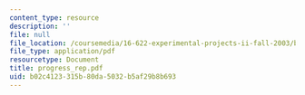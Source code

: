 ```yaml
---
content_type: resource
description: ''
file: null
file_location: /coursemedia/16-622-experimental-projects-ii-fall-2003/b02c4123315b80da5032b5af29b8b693_progress_rep.pdf
file_type: application/pdf
resourcetype: Document
title: progress_rep.pdf
uid: b02c4123-315b-80da-5032-b5af29b8b693
---
```

